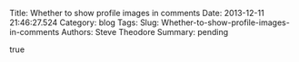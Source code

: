 Title: Whether to show profile images in comments
Date: 2013-12-11 21:46:27.524
Category: blog
Tags: 
Slug: Whether-to-show-profile-images-in-comments
Authors: Steve Theodore
Summary: pending

true

